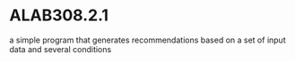 # ALAB308.2.1
a simple program that generates recommendations based on a set of input data and several conditions
